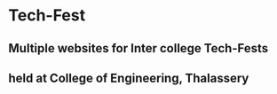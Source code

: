 # Tech-Fest

## Multiple websites for Inter college Tech-Fests
## held at College of Engineering, Thalassery
